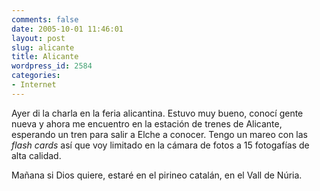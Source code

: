 ```yaml
---
comments: false
date: 2005-10-01 11:46:01
layout: post
slug: alicante
title: Alicante
wordpress_id: 2584
categories:
- Internet
---
```


Ayer di la charla en la feria alicantina. Estuvo muy bueno, conocí gente nueva y ahora me encuentro en la estación de trenes de Alicante, esperando un tren para salir a Elche a conocer. Tengo un mareo con las _flash cards_ así que voy limitado en la cámara de fotos a 15 fotogafías de alta calidad.





Mañana si Dios quiere, estaré en el pirineo catalán, en el Vall de Núria.
